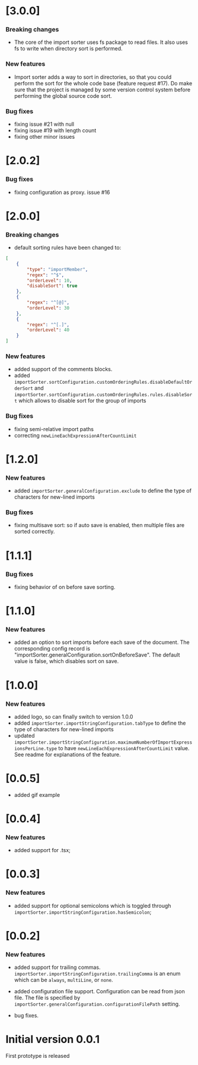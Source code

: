 # [3.0.0]
### Breaking changes
* The core of the import sorter uses fs package to read files. It also uses fs to write when directory sort is performed.
### New features
* Import sorter adds a way to sort in directories, so that you could perform the sort for the whole code base (feature request #17). Do make sure that the project is managed by some version control system before performing the global source code sort.
### Bug fixes
* fixing issue #21 with null
* fixing issue #19 with length count
* fixing other minor issues

# [2.0.2]
### Bug fixes
* fixing configuration as proxy. issue #16

# [2.0.0]
### Breaking changes
* default sorting rules have been changed to:
```json
[
    {
        "type": "importMember",
        "regex": "^$",
        "orderLevel": 10,
        "disableSort": true
    },
    {
        "regex": "^[@]",
        "orderLevel": 30
    },
    {
        "regex": "^[.]",
        "orderLevel": 40
    }
]
```

### New features
* added support of the comments blocks.
* added `importSorter.sortConfiguration.customOrderingRules.disableDefaultOrderSort` and `importSorter.sortConfiguration.customOrderingRules.rules.disableSort` which allows to
disable sort for the group of imports
### Bug fixes
* fixing semi-relative import paths
* correcting `newLineEachExpressionAfterCountLimit`

# [1.2.0]
### New features
* added `importSorter.generalConfiguration.exclude` to define the type of characters for new-lined imports
### Bug fixes
* fixing multisave sort: so if auto save is enabled, then multiple files are sorted correctly.

# [1.1.1]
### Bug fixes
* fixing behavior of on before save sorting.

# [1.1.0]
### New features
* added an option to sort imports before each save of the document. The corresponding config record is "importSorter.generalConfiguration.sortOnBeforeSave". The default value is false, which disables sort on save.

# [1.0.0]
### New features
* added logo, so can finally switch to version 1.0.0
* added `importSorter.importStringConfiguration.tabType` to define the type of characters for new-lined imports
* updated `importSorter.importStringConfiguration.maximumNumberOfImportExpressionsPerLine.type` to have `newLineEachExpressionAfterCountLimit` value. See readme for explanations of the feature.

# [0.0.5]
* added gif example

# [0.0.4]
### New features
* added support for .tsx;

# [0.0.3]
### New features
* added support for optional semicolons which is toggled through `importSorter.importStringConfiguration.hasSemicolon`;

# [0.0.2]
### New features
* added support for trailing commas. `importSorter.importStringConfiguration.trailingComma` is an enum which can be `always`, `multiLine`, or `none`.

* added configuration file support. Configuration can be read from json file. The file is specified by `importSorter.generalConfiguration.configurationFilePath` setting.

* bug fixes.

# Initial version 0.0.1
First prototype is released